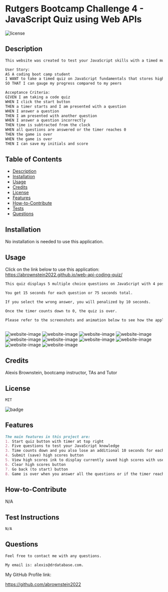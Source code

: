 # Rutgers Bootcamp Challenge 4 - JavaScript Quiz using Web APIs

![license](https://img.shields.io/badge/license-MIT-black)
## Description

```md
This website was created to test your JavaScript skills with a timed multiple choice test.

User Story:
AS A coding boot camp student
I WANT to take a timed quiz on JavaScript fundamentals that stores high scores
SO THAT I can gauge my progress compared to my peers

Acceptance Criteria:
GIVEN I am taking a code quiz
WHEN I click the start button
THEN a timer starts and I am presented with a question
WHEN I answer a question
THEN I am presented with another question
WHEN I answer a question incorrectly
THEN time is subtracted from the clock
WHEN all questions are answered or the timer reaches 0
THEN the game is over
WHEN the game is over
THEN I can save my initials and score
```

## Table of Contents

- [Description](#description)
- [Installation](#installation)
- [Usage](#usage)
- [Credits](#credits)
- [License](#license)
- [Features](#features)
- [How-to-Contribute](#how-to-contribute)
- [Tests](#test-instructions)
- [Questions](#questions)

## Installation

No installation is needed to use this application. 

## Usage

Click on the link below to use this application:<br>
https://abrownstein2022.github.io/web-api-coding-quiz/

```md
This quiz displays 5 multiple choice questions on JavaScript with 4 possible choices.

You get 15 seconds for each question or 75 seconds total.

If you select the wrong answer, you will penalized by 10 seconds.

Once the timer counts down to 0, the quiz is over.

Please refer to the screenshots and animation below to see how the application works.
       
```
![website-image](./assets/images/ch4-screen1.png)
![website-image](./assets/images/ch4-screen2.png)
![website-image](./assets/images/ch4-screen3.png) 
![website-image](./assets/images/ch4-screen4.png)
![website-image](./assets/images/ch4-screen5.png)
![website-image](./assets/images/ch4-screen6.png) 
![website-image](./assets/images/ch4-screen7.png)
![website-image](./assets/images/ch4-screen8.png)
![website-image](./assets/images/ch4-screen10.png)
![website-image](./assets/images/ch4-screen11.png) 

## Credits
Alexis Brownstein, bootcamp instructor, TAs and Tutor 

## License

 ```md
 MIT 
```
![badge](https://img.shields.io/badge/license-mit-black)

## Features
```md
The main features in this project are:
1. Start quiz button with timer at top right
2. Five questions to test your JavaScript knowledge
3. Time counts down and you also lose an additional 10 seconds for each wrong answer
4. Submit (save) high scores button
5. View high scores ink to display currently saved high scores with users' initials
6. Clear high scores button
7. Go back (to start) button  
8. Game is over when you answer all the questions or if the timer reaches 0 before you answer all the questions.
```
## How-to-Contribute

N/A
## Test Instructions

```md
N/A
```
## Questions

```md
Feel free to contact me with any questions.

My email is: alexis@drdatabase.com.
```

My GitHub Profile link:
  
  https://github.com/abrownstein2022
 

